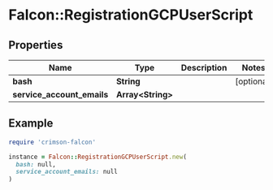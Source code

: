 # Falcon::RegistrationGCPUserScript

## Properties

| Name | Type | Description | Notes |
| ---- | ---- | ----------- | ----- |
| **bash** | **String** |  | [optional] |
| **service_account_emails** | **Array&lt;String&gt;** |  |  |

## Example

```ruby
require 'crimson-falcon'

instance = Falcon::RegistrationGCPUserScript.new(
  bash: null,
  service_account_emails: null
)
```

